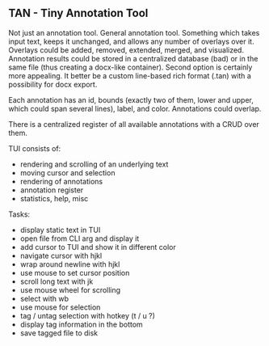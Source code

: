 ## TAN - Tiny Annotation Tool

Not just an annotation tool. General annotation tool.
Something which takes input text, keeps it unchanged,
and allows any number of overlays over it. Overlays
could be added, removed, extended, merged, and visualized.
Annotation results could be stored in a centralized database (bad)
or in the same file (thus creating a docx-like container).
Second option is certainly more appealing. It better be
a custom line-based rich format (.tan) with a possibility
for docx export.

Each annotation has an id, bounds (exactly two of them,
lower and upper, which could span several lines), label, and color.
Annotations could overlap.

There is a centralized register of all available annotations
with a CRUD over them.

TUI consists of:
- rendering and scrolling of an underlying text
- moving cursor and selection
- rendering of annotations
- annotation register
- statistics, help, misc

Tasks:
- display static text in TUI
- open file from CLI arg and display it
- add cursor to TUI and show it in different color
- navigate cursor with hjkl
- wrap around newline with hjkl
- use mouse to set cursor position
- scroll long text with jk
- use mouse wheel for scrolling
- select with wb
- use mouse for selection
- tag / untag selection with hotkey (t / u ?)
- display tag information in the bottom
- save tagged file to disk
